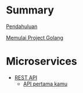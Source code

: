 
# Summary

[Pendahuluan](./pendahuluan.md)

[Memulai Project Golang](./project_setup.md)

# Microservices 
- [REST API](./rest_api.md)
    - [API pertama kamu](./first_api.md)